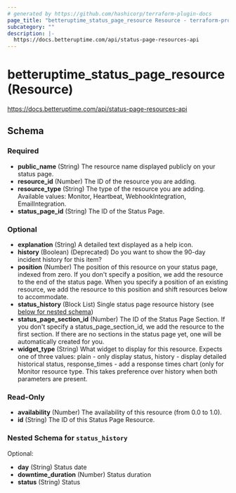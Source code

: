 ```yaml
---
# generated by https://github.com/hashicorp/terraform-plugin-docs
page_title: "betteruptime_status_page_resource Resource - terraform-provider-better-uptime"
subcategory: ""
description: |-
  https://docs.betteruptime.com/api/status-page-resources-api
---
```


# betteruptime_status_page_resource (Resource)

https://docs.betteruptime.com/api/status-page-resources-api



<!-- schema generated by tfplugindocs -->
## Schema

### Required

- **public_name** (String) The resource name displayed publicly on your status page.
- **resource_id** (Number) The ID of the resource you are adding.
- **resource_type** (String) The type of the resource you are adding. Available values: Monitor, Heartbeat, WebhookIntegration, EmailIntegration.
- **status_page_id** (String) The ID of the Status Page.

### Optional

- **explanation** (String) A detailed text displayed as a help icon.
- **history** (Boolean) (Deprecated) Do you want to show the 90-day incident history for this item?
- **position** (Number) The position of this resource on your status page, indexed from zero. If you don't specify a position, we add the resource to the end of the status page. When you specify a position of an existing resource, we add the resource to this position and shift resources below to accommodate.
- **status_history** (Block List) Single status page resource history (see [below for nested schema](#nestedblock--status_history))
- **status_page_section_id** (Number) The ID of the Status Page Section. If you don't specify a status_page_section_id, we add the resource to the first section. If there are no sections in the status page yet, one will be automatically created for you.
- **widget_type** (String) What widget to display for this resource. Expects one of three values: plain - only display status, history - display detailed historical status, response_times - add a response times chart (only for Monitor resource type. This takes preference over history when both parameters are present.

### Read-Only

- **availability** (Number) The availability of this resource (from 0.0 to 1.0).
- **id** (String) The ID of this Status Page Resource.

<a id="nestedblock--status_history"></a>
### Nested Schema for `status_history`

Optional:

- **day** (String) Status date
- **downtime_duration** (Number) Status duration
- **status** (String) Status


